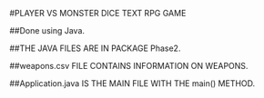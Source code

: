 
#PLAYER VS MONSTER DICE TEXT RPG GAME

##Done using Java.

##THE JAVA FILES ARE IN PACKAGE Phase2.

##weapons.csv FILE CONTAINS INFORMATION ON WEAPONS.

##Application.java IS THE MAIN FILE WITH THE main() METHOD.
